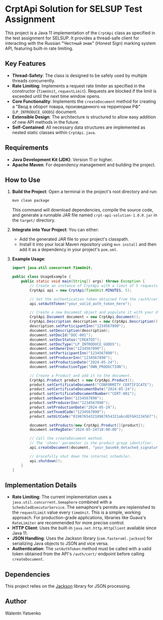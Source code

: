 # CrptApi Solution for SELSUP Test Assignment

This project is a Java 11 implementation of the `CrptApi` class as specified in the test assignment for SELSUP. It provides a thread-safe client for interacting with the Russian "Честный знак" (Honest Sign) marking system API, featuring built-in rate limiting.

## Key Features

*   **Thread-Safety**: The class is designed to be safely used by multiple threads concurrently.
*   **Rate Limiting**: Implements a request rate limiter as specified in the constructor (`TimeUnit`, `requestLimit`). Requests are blocked if the limit is exceeded until the next time window opens.
*   **Core Functionality**: Implements the `createDocument` method for creating a "Ввод в оборот товара, произведенного на территории РФ" (`LP_INTRODUCE_GOODS`) document.
*   **Extensible Design**: The architecture is structured to allow easy addition of new API methods in the future.
*   **Self-Contained**: All necessary data structures are implemented as nested static classes within `CrptApi.java`.

## Requirements

*   **Java Development Kit (JDK)**: Version 11 or higher.
*   **Apache Maven**: For dependency management and building the project.

## How to Use

1.  **Build the Project**:
    Open a terminal in the project's root directory and run:
    ```bash
    mvn clean package
    ```
    This command will download dependencies, compile the source code, and generate a runnable JAR file named `crpt-api-solution-1.0.0.jar` in the `target/` directory.

2.  **Integrate into Your Project**:
    You can either:
    *   Add the generated JAR file to your project's classpath.
    *   Install it into your local Maven repository using `mvn install` and then add it as a dependency in your project's `pom.xml`.

3.  **Example Usage**:
    ```java
    import java.util.concurrent.TimeUnit;

    public class UsageExample {
        public static void main(String[] args) throws Exception {
            // Create an instance of CrptApi with a limit of 5 requests per minute.
            CrptApi api = new CrptApi(TimeUnit.MINUTES, 5);

            // Set the authentication token obtained from the /auth/cert/ endpoint.
            api.setAuthToken("your_valid_auth_token_here");

            // Create a new Document object and populate it with your data.
            CrptApi.Document document = new CrptApi.Document();
            CrptApi.Description description = new CrptApi.Description();
            description.setParticipantInn("1234567890");
            document.setDescription(description);
            document.setDocId("DOC-001");
            document.setDocStatus("CREATED");
            document.setDocType("LP_INTRODUCE_GOODS");
            document.setOwnerInn("1234567890");
            document.setParticipantInn("1234567890");
            document.setProducerInn("1234567890");
            document.setProductionDate("2024-05-24");
            document.setProductionType("OWN_PRODUCTION");

            // Create a Product and add it to the document.
            CrptApi.Product product = new CrptApi.Product();
            product.setCertificateDocument("CONFORMITY_CERTIFICATE");
            product.setCertificateDocumentDate("2024-05-24");
            product.setCertificateDocumentNumber("CERT-001");
            product.setOwnerInn("1234567890");
            product.setProducerInn("1234567890");
            product.setProductionDate("2024-05-24");
            product.setTnvedCode("1234567890");
            product.setUitCode("019876543210987654321abcdEFGH1234567");

            document.setProducts(new CrptApi.Product[]{product});
            document.setRegDate("2024-05-24T10:00:00");

            // Call the createDocument method.
            // The 'shoes' parameter is the product group identifier.
            api.createDocument(document, "your_base64_detached_signature_here", "shoes");

            // Gracefully shut down the internal scheduler.
            api.shutdown();
        }
    }
    ```

## Implementation Details

*   **Rate Limiting**: The current implementation uses a `java.util.concurrent.Semaphore` combined with a `ScheduledExecutorService`. The semaphore's permits are replenished to the `requestLimit` value every `timeUnit`. This is a simple, working approach. For production-grade applications, libraries like Guava's `RateLimiter` are recommended for more precise control.
*   **HTTP Client**: Uses the built-in `java.net.http.HttpClient` available since Java 11.
*   **JSON Handling**: Uses the Jackson library (`com.fasterxml.jackson`) for serializing Java objects to JSON and vice versa.
*   **Authentication**: The `setAuthToken` method must be called with a valid token obtained from the API's `/auth/cert/` endpoint before calling `createDocument`.

##  Dependencies

This project relies on the [Jackson](https://github.com/FasterXML/jackson) library for JSON processing.

## Author

Walentn Yatsenko
